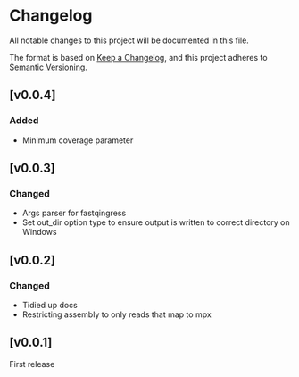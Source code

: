 # Changelog
All notable changes to this project will be documented in this file.

The format is based on [Keep a Changelog](https://keepachangelog.com/en/1.0.0/),
and this project adheres to [Semantic Versioning](https://semver.org/spec/v2.0.0.html).

## [v0.0.4]
### Added
- Minimum coverage parameter

## [v0.0.3]
### Changed
- Args parser for fastqingress
- Set out_dir option type to ensure output is written to correct directory on Windows

## [v0.0.2]
### Changed
- Tidied up docs
- Restricting assembly to only reads that map to mpx

## [v0.0.1]

First release
